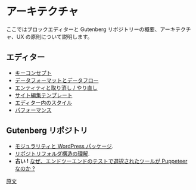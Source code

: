 <!--
# Architecture
 -->
# アーキテクチャ

<!--
Let’s look at the big picture and the architectural and UX principles of the block editor and the Gutenberg repository.
 -->
ここではブロックエディターと Gutenberg リポジトリーの概要、アーキテクチャ、UX の原則について説明します。

<!--
-   [Key Concepts](/docs/explanations/architecture/key-concepts.md)
-   [Data Format And Data Flow](/docs/explanations/architecture/data-flow.md)
-   [Understand the repository folder structure](/docs/contributors/folder-structure.md).
-   [Modularity and WordPress Packages](/docs/explanations/architecture/modularity.md).
-   [Block Editor Performance](/docs/explanations/architecture/performance.md).
-   What are the decision decisions behind the Data Module?
-   [Why is Puppeteer the tool of choice for end-to-end tests?](/docs/explanations/architecture/automated-testing.md)
-   [What's the difference between the different editor packages? What's the purpose of each package?](/docs/explanations/architecture/modularity.md#whats-the-difference-between-the-different-editor-packages-whats-the-purpose-of-each-package)
-   [Template and template parts flows](/docs/explanations/architecture/full-site-editing-templates.md)
 -->
<!-- 
- [キーコンセプト](https://ja.wordpress.org/team/handbook/block-editor/explanations/architecture/key-concepts/)
- [データフォーマットとデータフロー](https://ja.wordpress.org/team/handbook/block-editor/explanations/architecture/data-flow/)
- [リポジトリフォルダ構造の理解](https://ja.wordpress.org/team/handbook/block-editor/explanations/architecture/folder-structure/).
- [モジュラリティと WordPress パッケージ](https://ja.wordpress.org/team/handbook/block-editor/explanations/architecture/modularity).
- [ブロックエディターのパフォーマンス](https://ja.wordpress.org/team/handbook/block-editor/explanations/architecture/performance).
- データモジュールの背後の決定とは何か ?
- [なぜ、エンドツーエンドのテストで選択されたツールが Puppeteer なのか ?](https://ja.wordpress.org/team/handbook/block-editor/explanations/architecture/automated-testing)
- [異なるエディターパッケージの違いは何か ? 各パッケージの目的は何か ?](https://ja.wordpress.org/team/handbook/block-editor/explanations/architecture/modularity#whats-the-difference-between-the-different-editor-packages-whats-the-purpose-of-each-package)
- [テンプレートとテンプレートパーツフロー](https://ja.wordpress.org/team/handbook/block-editor/explanations/architecture/full-site-editing-templates/)
 -->
<!-- 
## Editor
 -->
## エディター

<!-- 
-   [Key concepts](/docs/explanations/architecture/key-concepts.md).
-   [Data format and data flow](/docs/explanations/architecture/data-flow.md).
-   [Entities and undo/redo](/docs/explanations/architecture/entities.md).
-   [Site editing templates](/docs/explanations/architecture/full-site-editing-templates.md).
-   [Styles in the editor](/docs/explanations/architecture/styles.md).
-   [Performance](/docs/explanations/architecture/performance.md).
 -->
-   [キーコンセプト](https://ja.wordpress.org/team/handbook/block-editor/explanations/architecture/key-concepts/)
-   [データフォーマットとデータフロー](https://ja.wordpress.org/team/handbook/block-editor/explanations/architecture/data-flow/)
-   [エンティティと取り消し / やり直し](https://ja.wordpress.org/team/handbook/block-editor/explanations/architecture/entities/)
-   [サイト編集テンプレート](https://ja.wordpress.org/team/handbook/block-editor/explanations/architecture/full-site-editing-templates)
-   [エディター内のスタイル](https://ja.wordpress.org/team/handbook/block-editor/explanations/architecture/styles)
-   [パフォーマンス](https://ja.wordpress.org/team/handbook/block-editor/explanations/architecture/performance)

<!-- 
## Gutenberg Repository
 -->
## Gutenberg リポジトリ

<!-- 
-   [Modularity and WordPress Packages](/docs/explanations/architecture/modularity.md).
-   [Understand the repository folder structure](/docs/contributors/folder-structure.md).
-   **Outdated!** [Why is Puppeteer the tool of choice for end-to-end tests?](/docs/explanations/architecture/automated-testing.md).
 -->
-   [モジュラリティと WordPress パッケージ](https://ja.wordpress.org/team/handbook/block-editor/explanations/architecture/modularity).
-   [リポジトリフォルダ構造の理解](https://ja.wordpress.org/team/handbook/block-editor/contributors/folder-structure).
-   **古い !** [なぜ、エンドツーエンドのテストで選択されたツールが Puppeteer なのか ?](https://ja.wordpress.org/team/handbook/block-editor/explanations/architecture/automated-testing)

[原文](https://github.com/WordPress/gutenberg/blob/trunk/docs/explanations/architecture/README.md)
